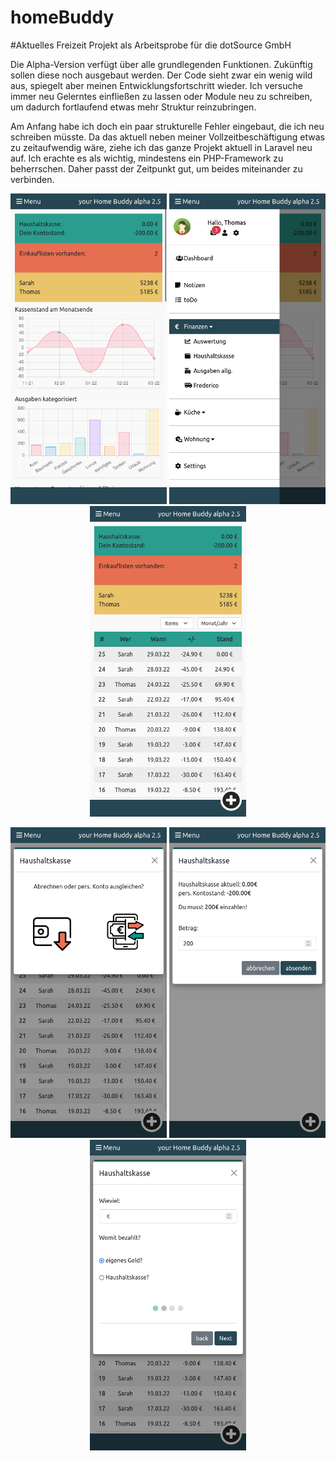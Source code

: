 # homeBuddy

#Aktuelles Freizeit Projekt als Arbeitsprobe für die dotSource GmbH

Die Alpha-Version verfügt über alle grundlegenden Funktionen. Zukünftig sollen diese noch ausgebaut werden. Der Code sieht zwar ein wenig wild aus, spiegelt aber meinen Entwicklungsfortschritt wieder. Ich versuche immer neu Gelerntes einfließen zu lassen oder Module neu zu schreiben, um dadurch fortlaufend etwas mehr Struktur reinzubringen. 

Am Anfang habe ich doch ein paar strukturelle Fehler eingebaut, die ich neu schreiben müsste. Da das aktuell neben meiner Vollzeitbeschäftigung etwas zu zeitaufwendig wäre, ziehe ich das ganze Projekt aktuell in Laravel neu auf. Ich erachte es als wichtig, mindestens ein PHP-Framework zu beherrschen. Daher passt der Zeitpunkt gut, um beides miteinander zu verbinden.

<p align="center">
  <img src="gitPics/hbDashboard.png" width="250" title="Dashboard">
  <img src="gitPics/hbMenu.png" width="250" title="Menue">
  <img src="gitPics/hbKasse.png" width="250" title="Kasse">
</p>
<p align="center">
  <img src="gitPics/hbdispatchExample.png" width="250" title="Cash Dispatcher">
  <img src="gitPics/hbCashModal.png" width="250" title="Cash Modal">
  <img src="gitPics/hbModalAdd.png" width="250" title="Einkaufen">
</p>
